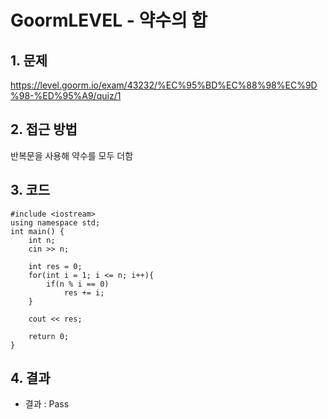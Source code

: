 # GoormLEVEL - 약수의 합

## 1. 문제  
https://level.goorm.io/exam/43232/%EC%95%BD%EC%88%98%EC%9D%98-%ED%95%A9/quiz/1
## 2. 접근 방법  
반복문을 사용해 약수를 모두 더함
## 3. 코드  
```
#include <iostream>
using namespace std;
int main() {
	int n;
	cin >> n;
	
	int res = 0;
	for(int i = 1; i <= n; i++){
		if(n % i == 0)
			res += i;
	}
	
	cout << res;
	
	return 0;
}
```
## 4. 결과
- 결과 : Pass